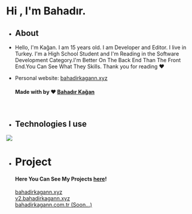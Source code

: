 
<h1>Hi&nbsp, I'm Bahadır.</h1>

- <h2>About</h2>

- Hello, I'm Kağan. I am 15 years old. I am Developer and Editor. I live in Turkey. I'm a High School Student and I'm Reading in the Software Development Category.I'm Better On The Back End Than The Front End.You Can See What They Skills. Thank you for reading ❤️
            
- Personal website: [bahadirkagann.xyz](https://bahadirkagann.xyz)

  <div id="footer-text">
                 <h4 class="font-light text-sm">Made with by ❤️ <a href="https://bahadirkagann.xyz" target="_blank" class="text-red-400">Bahadır Kağan</a>
            </div>
<br>

- <h2 width="100%"> Technologies I use</h2>
<img src="https://skillicons.dev/icons?i=javascript,typescript,nextjs,nodejs,mongodb,vscode,git,java,css,html,tailwindcss,webpack,express,ps,ae,discord,python,php,&theme=dark" />

<br>

-    <div class="pt-32" id="tech">
        <h1 class="text-3xl bodytext font-bold">Project</h1>
        <h4 class="text-gray-300 font-light text-sm bodytext pt-1">Here You Can See My Projects <a href="https://github.com/BahadirKagan0" class="text-blue-500">here</a>!</h4>
        </div>
      
      <a href="https://bahadirkagann.xyz" class="text-red-500">bahadirkagann.xyz  </a></h4>
      <br>
      <a href="https://v2.bahadirkagann.xyz" class="text-red-500">v2.bahadirkagann.xyz  </a></h4>
      <br>
      <a href="https://bahadirkagann.com.tr" class="text-red-500">bahadirkagann.com.tr (Soon...)</a></h4>
